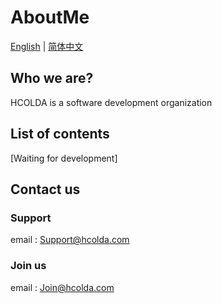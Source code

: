 # AboutMe
[English](/profile/README.md) | [简体中文](/profile/README_zh.md)

## Who we are?
HCOLDA is a software development organization

## List of contents
[Waiting for development]

## Contact us
### Support
email : Support@hcolda.com
### Join us
email : Join@hcolda.com
